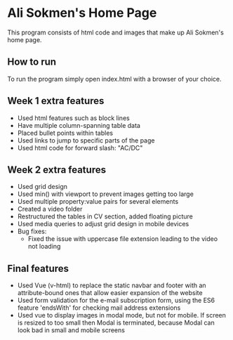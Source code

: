 # Ali Sokmen's Home Page
This program consists of html code and images that make up Ali Sokmen's home page.

## How to run
To run the program simply open index.html with a browser of your choice.

## Week 1 extra features
- Used html features such as block lines
- Have multiple column-spanning table data
- Placed bullet points within tables
- Used links to jump to specific parts of the page
- Used html code for forward slash: "AC/DC"

## Week 2 extra features
- Used grid design
- Used min() with viewport to prevent images getting too large
- Used multiple property:value pairs for several elements
- Created a video folder
- Restructured the tables in CV section, added floating picture
- Used media queries to adjust grid design in mobile devices
- Bug fixes:
  - Fixed the issue with uppercase file extension leading to the video not loading

## Final features
- Used Vue (v-html) to replace the static navbar and footer with an attribute-bound ones that allow easier expansion of the website
- Used form validation for the e-mail subscription form, using the ES6 feature 'endsWith' for checking mail address extensions
- Used vue to display images in modal mode, but not for mobile. If screen is resized to too small then Modal is terminated, because Modal can look bad in small and mobile screens
